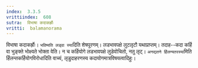 ```yaml
---
index:  3.3.5
vrittiindex:  608
sutra:  विभाषा कदाकर्ह्रोः
vritti:  balamanorama 
---
```


विभाषा कदाकर्ह्रोः। `भविष्यति लड्वा स्या`दिति शेषपूरणम्। लडभावपक्षे लुटलृटौ यथाप्राप्तम्। तदाह--कदा कर्हि वा भुङ्क्ते भोक्ष्यते भोक्ता वेति। न च कर्हियोगे लडभावपक्षे लुडेवोचितो, नतु लृट्। `अनद्यतने र्हिलन्यतरस्या`मिति र्हिलन्तकर्हियोगविरोधादिति वाच्यं, लृडुदाहरणस्य कदायोगमात्रविषयत्वादिहुः।

